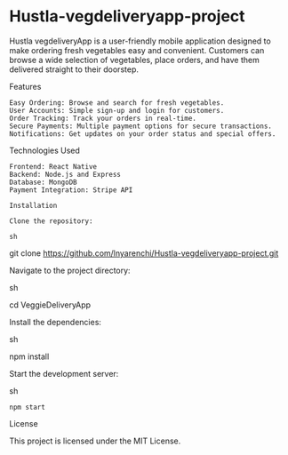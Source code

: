 # Hustla-vegdeliveryapp-project

Hustla vegdeliveryApp is a user-friendly mobile application designed to make ordering fresh vegetables easy and convenient. Customers can browse a wide selection of vegetables, place orders, and have them delivered straight to their doorstep.

Features

    Easy Ordering: Browse and search for fresh vegetables.
    User Accounts: Simple sign-up and login for customers.
    Order Tracking: Track your orders in real-time.
    Secure Payments: Multiple payment options for secure transactions.
    Notifications: Get updates on your order status and special offers.

Technologies Used

    Frontend: React Native
    Backend: Node.js and Express
    Database: MongoDB
    Payment Integration: Stripe API

    Installation

    Clone the repository:

    sh

git clone https://github.com/lnyarenchi/Hustla-vegdeliveryapp-project.git

Navigate to the project directory:

sh

cd VeggieDeliveryApp

Install the dependencies:

sh

npm install

Start the development server:

sh

    npm start

License

This project is licensed under the MIT License.
